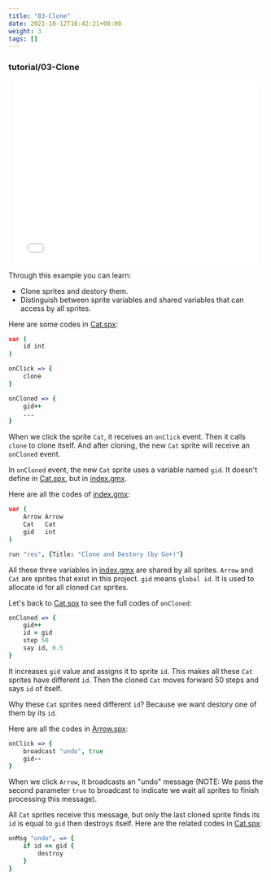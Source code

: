 ```yaml
---
title: "03-Clone"
date: 2021-10-12T16:42:21+08:00
weight: 3
tags: []
---
```


### tutorial/03-Clone

<center style="width:100%; height:360px">
<iframe src="../clone.html" style="width: 480px;height:360px; border:0" allow="autoplay"></iframe>
</center>

Through this example you can learn:
* Clone sprites and destory them.
* Distinguish between sprite variables and shared variables that can access by all sprites.

Here are some codes in [Cat.spx](tutorial/03-Clone/Cat.spx):

```coffee
var (
	id int
)

onClick => {
	clone
}

onCloned => {
	gid++
	...
}
```

When we click the sprite `Cat`, it receives an `onClick` event. Then it calls `clone` to clone itself. And after cloning, the new `Cat` sprite will receive an `onCloned` event.

In `onCloned` event, the new `Cat` sprite uses a variable named `gid`. It doesn't define in [Cat.spx](tutorial/03-Clone/Cat.spx), but in [index.gmx](tutorial/03-Clone/index.gmx).


Here are all the codes of [index.gmx](tutorial/03-Clone/index.gmx):

```coffee
var (
	Arrow Arrow
	Cat   Cat
	gid   int
)

run "res", {Title: "Clone and Destory (by Go+)"}
```

All these three variables in [index.gmx](tutorial/03-Clone/index.gmx) are shared by all sprites. `Arrow` and `Cat` are sprites that exist in this project. `gid` means `global id`. It is used to allocate id for all cloned `Cat` sprites.

Let's back to [Cat.spx](tutorial/03-Clone/Cat.spx) to see the full codes of `onCloned`:

```coffee
onCloned => {
	gid++
	id = gid
	step 50
	say id, 0.5
}
```

It increases `gid` value and assigns it to sprite `id`. This makes all these `Cat` sprites have different `id`. Then the cloned `Cat` moves forward 50 steps and says `id` of itself.

Why these `Cat` sprites need different `id`? Because we want destory one of them by its `id`.

Here are all the codes in [Arrow.spx](tutorial/03-Clone/Arrow.spx):

```coffee
onClick => {
	broadcast "undo", true
	gid--
}
```

When we click `Arrow`, it broadcasts an "undo" message (NOTE: We pass the second parameter `true` to broadcast to indicate we wait all sprites to finish processing this message).

All `Cat` sprites receive this message, but only the last cloned sprite finds its `id` is equal to `gid` then destroys itself. Here are the related codes in [Cat.spx](tutorial/03-Clone/Cat.spx):

```coffee
onMsg "undo", => {
	if id == gid {
		destroy
	}
}
```
